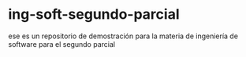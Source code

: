 # ing-soft-segundo-parcial
ese es un repositorio de demostración para la materia de ingeniería de software para el segundo parcial
